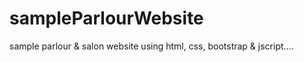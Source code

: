 # sampleParlourWebsite
sample parlour &amp; salon website using html, css, bootstrap &amp; jscript.... 
